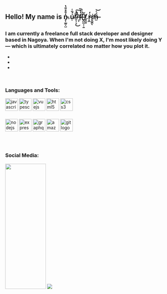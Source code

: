 <h2>Hello! My name is n̵̡̩̲̰͔̺̓̐̊͌̔.ú̴̩́̌̾!̵͍̹̠̗̓͆̉͜͠/̶̩̙̃͌f̷̞̔̓̏(̶̨̪̪̞͎̱́́̾̽)̸̧̼̥̏̌̕.r̵͙̭͛̒r̸̨̳̯̍ͅn̶̺̈́͑͝<h2>
<h3>I am currently a freelance full stack developer and designer based in Nagoya. When I'm not doing X, I'm most likely doing Y — which is ultimately correlated no matter how you plot it.</h3>

-
-
-

<br />
<h3 align="left">Languages and Tools:</h3>
<div>
  <!-- Main -->
  <img src="https://img.shields.io/badge/JavaScript-F7DF1E?logo=javascript&logoColor=black&style=for-the-badge" height="40" alt="javascript logo"  />
  <img src="https://img.shields.io/badge/TypeScript-3178C6?logo=typescript&logoColor=white&style=for-the-badge" height="40" alt="typescript logo"  />
  <img src="https://img.shields.io/badge/Vue.js-4FC08D?logo=vuedotjs&logoColor=black&style=for-the-badge" height="40" alt="vuejs logo"  />
  <img src="https://img.shields.io/badge/HTML5-E34F26?logo=html5&logoColor=white&style=for-the-badge" height="40" alt="html5 logo"  />
  <img src="https://img.shields.io/badge/CSS3-1572B6?logo=css3&logoColor=white&style=for-the-badge" height="40" alt="css3 logo"  />
  
  ###
  
  <!-- Secondary -->
  <img src="https://img.shields.io/badge/Node.js-339933?logo=nodedotjs&logoColor=white&style=for-the-badge" height="40" alt="nodejs logo"  />
  <img src="https://img.shields.io/badge/Express-000000?logo=express&logoColor=white&style=for-the-badge" height="40" alt="express logo"  />
  <img src="https://img.shields.io/badge/GraphQL-E10098?logo=graphql&logoColor=white&style=for-the-badge" height="40" alt="graphql logo"  />
  <img src="https://img.shields.io/badge/Amazon AWS-232F3E?logo=amazonwebservices&logoColor=FF9900&style=for-the-badge" height="40" alt="amazonwebservices logo"  />
  <img src="https://img.shields.io/badge/Git-F05032?logo=git&logoColor=white&style=for-the-badge" height="40" alt="git logo"  />
  
  ###

  <br />
  <h3 align="left">Social Media:</h3>
  <!-- LinkedIn -->
  <a href="https://www.linkedin.com/in/anthony-reninger/" target="_blank"><img src="https://img.shields.io/badge/LinkedIn-black?logo=linkedin&logoColor=white&&style=for-the-badge" height="400" width="130"></a>
  <!-- CodeWars -->
  <img src="https://www.codewars.com/users/user105983259165/badges/large"/>
  <!-- Website...? -->
</div>
